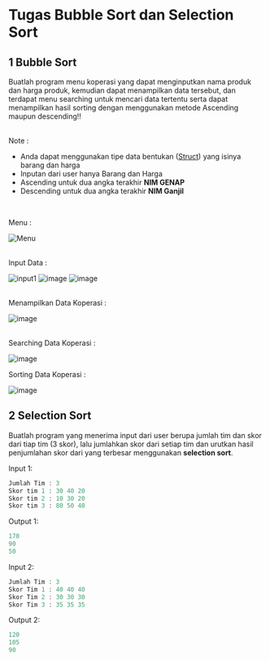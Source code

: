 # Tugas Bubble Sort dan Selection Sort

## 1 Bubble Sort

Buatlah program menu koperasi yang dapat menginputkan nama produk dan harga produk, kemudian dapat menampilkan data tersebut, dan terdapat menu searching untuk mencari data tertentu serta dapat menampilkan hasil sorting dengan menggunakan metode Ascending maupun descending!!

<br>
Note :

* Anda dapat menggunakan tipe data bentukan ([Struct](https://github.com/fzl-22/ALPRO-Informatika-ITTelkomSurabaya/wiki/Modul-2.1:-Tipe-Data-Struct)) yang isinya barang dan harga
* Inputan dari user hanya Barang dan Harga
* Ascending untuk dua angka terakhir **NIM GENAP**
* Descending untuk dua angka terakhir **NIM Ganjil**
<br>

Menu : <br>

![Menu](https://user-images.githubusercontent.com/90125356/208221869-855fbc33-6fb7-4488-8b16-c3b8b50f93b6.png)

<br>
Input Data : <br>

![input1](https://user-images.githubusercontent.com/90125356/208221831-b371f817-9789-43ff-9933-810c2a0cdb3b.png) 
![image](https://user-images.githubusercontent.com/90125356/208221925-c0b1fe05-55ac-463b-bc20-2aa3945eb764.png)
![image](https://user-images.githubusercontent.com/90125356/208221944-625711a2-44eb-4d6f-9b83-0226490a9b78.png)

<br>
Menampilkan Data Koperasi : <br>
   
![image](https://user-images.githubusercontent.com/90125356/208221993-70b91909-7a36-4a23-9a83-c27504ae36c8.png)

<br>
Searching Data Koperasi : <br>
   
![image](https://user-images.githubusercontent.com/90125356/208330232-f60629ff-adce-4612-ad28-4c7e40268c67.png) <br>

   
Sorting Data Koperasi : <br>
   
![image](https://user-images.githubusercontent.com/90125356/208222110-40eb8e15-3808-4710-b670-8217f89fe117.png) <br>

## 2 Selection Sort

Buatlah program yang menerima input dari user berupa jumlah tim dan skor dari tiap tim (3 skor), lalu jumlahkan skor dari setiap tim dan urutkan hasil penjumlahan skor dari yang terbesar menggunakan **selection sort**.


Input 1:
```C
Jumlah Tim : 3
Skor tim 1 : 30 40 20
Skor tim 2 : 10 30 20
Skor tim 3 : 80 50 40
```

Output 1:
```C
170
90
50
```

Input 2:
```C
Jumlah Tim : 3
Skor Tim 1 : 40 40 40
Skor Tim 2 : 30 30 30
Skor Tim 3 : 35 35 35
```

Output 2:
```C
120
105
90
```
